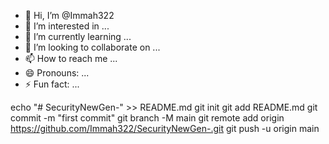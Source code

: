 - 👋 Hi, I’m @Immah322
- 👀 I’m interested in ...
- 🌱 I’m currently learning ...
- 💞️ I’m looking to collaborate on ...
- 📫 How to reach me ...
- 😄 Pronouns: ...
- ⚡ Fun fact: ...

<!---
Immah322/Immah322 is a ✨ special ✨ repository because its `README.md` (this file) appears on your GitHub profile.
You can click the Preview link to take a look at your changes.
--->
echo "# SecurityNewGen-" >> README.md
git init
git add README.md
git commit -m "first commit"
git branch -M main
git remote add origin https://github.com/Immah322/SecurityNewGen-.git
git push -u origin main
